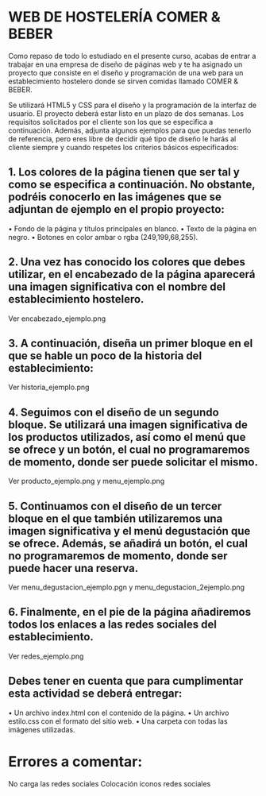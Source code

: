 # WEB DE HOSTELERÍA COMER & BEBER

Como repaso de todo lo estudiado en el presente curso, acabas de entrar a trabajar en una empresa de diseño de páginas web y te ha asignado un proyecto que consiste en el diseño y programación de una web para un establecimiento hostelero donde se sirven comidas llamado COMER & BEBER.

Se utilizará HTML5 y CSS para el diseño y la programación de la interfaz de usuario. El proyecto deberá estar listo en un plazo de dos semanas. Los requisitos solicitados por el cliente son los que se especifica a continuación. Además, adjunta algunos ejemplos para que puedas tenerlo de referencia, pero eres libre de decidir qué tipo de diseño le harás al cliente siempre y cuando respetes los criterios básicos especificados:

## 1. Los colores de la página tienen que ser tal y como se especifica a continuación. No obstante, podréis conocerlo en las imágenes que se adjuntan de ejemplo en el propio proyecto:
•	Fondo de la página y títulos principales en blanco.
•	Texto de la página en negro.
•	Botones en color ambar o rgba (249,199,68,255).

## 2. Una vez has conocido los colores que debes utilizar, en el encabezado de la página aparecerá una imagen significativa con el nombre del establecimiento hostelero.
Ver encabezado_ejemplo.png

## 3. A continuación, diseña un primer bloque en el que se hable un poco de la historia del establecimiento:
Ver historia_ejemplo.png

## 4. Seguimos con el diseño de un segundo bloque. Se utilizará una imagen significativa de los productos utilizados, así como el menú que se ofrece y un botón, el cual no programaremos de momento, donde ser puede solicitar el mismo.
Ver producto_ejemplo.png y menu_ejemplo.png

## 5. Continuamos con el diseño de un tercer bloque en el que también utilizaremos una imagen significativa y el menú degustación que se ofrece. Además, se añadirá un botón, el cual no programaremos de momento, donde ser puede hacer una reserva.
Ver menu_degustacion_ejemplo.pgn y menu_degustacion_2ejemplo.png

## 6. Finalmente, en el pie de la página añadiremos todos los enlaces a las redes sociales del establecimiento.
Ver redes_ejemplo.png

## Debes tener en cuenta que para cumplimentar esta actividad se deberá entregar:
•	Un archivo index.html con el contenido de la página.
•	Un archivo estilo.css con el formato del sitio web.
•	Una carpeta con todas las imágenes utilizadas.


# Errores a comentar:
No carga las redes sociales
Colocación iconos redes sociales
